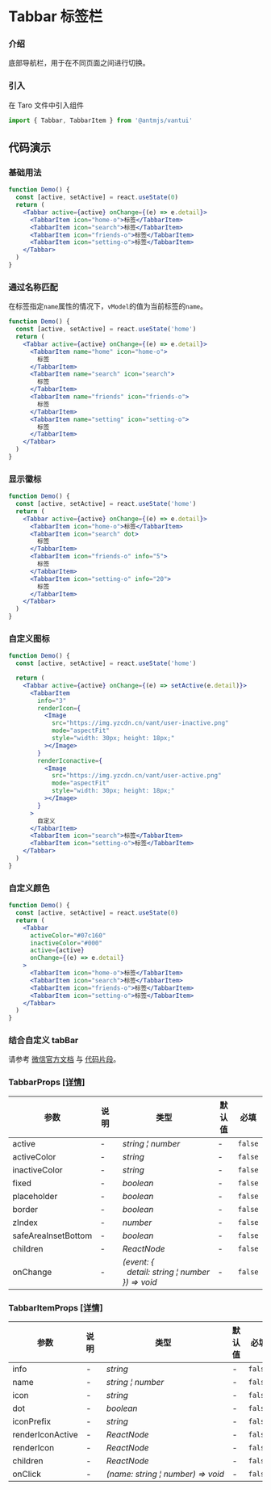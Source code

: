 # Tabbar 标签栏

### 介绍

底部导航栏，用于在不同页面之间进行切换。

### 引入

在 Taro 文件中引入组件

```js
import { Tabbar, TabbarItem } from '@antmjs/vantui'
```

## 代码演示

### 基础用法

```jsx
function Demo() {
  const [active, setActive] = react.useState(0)
  return (
    <Tabbar active={active} onChange={(e) => e.detail}>
      <TabbarItem icon="home-o">标签</TabbarItem>
      <TabbarItem icon="search">标签</TabbarItem>
      <TabbarItem icon="friends-o">标签</TabbarItem>
      <TabbarItem icon="setting-o">标签</TabbarItem>
    </Tabbar>
  )
}
```

### 通过名称匹配

在标签指定`name`属性的情况下，`vModel`的值为当前标签的`name`。

```jsx
function Demo() {
  const [active, setActive] = react.useState('home')
  return (
    <Tabbar active={active} onChange={(e) => e.detail}>
      <TabbarItem name="home" icon="home-o">
        标签
      </TabbarItem>
      <TabbarItem name="search" icon="search">
        标签
      </TabbarItem>
      <TabbarItem name="friends" icon="friends-o">
        标签
      </TabbarItem>
      <TabbarItem name="setting" icon="setting-o">
        标签
      </TabbarItem>
    </Tabbar>
  )
}
```

### 显示徽标

```jsx
function Demo() {
  const [active, setActive] = react.useState('home')
  return (
    <Tabbar active={active} onChange={(e) => e.detail}>
      <TabbarItem icon="home-o">标签</TabbarItem>
      <TabbarItem icon="search" dot>
        标签
      </TabbarItem>
      <TabbarItem icon="friends-o" info="5">
        标签
      </TabbarItem>
      <TabbarItem icon="setting-o" info="20">
        标签
      </TabbarItem>
    </Tabbar>
  )
}
```

### 自定义图标

```jsx
function Demo() {
  const [active, setActive] = react.useState('home')

  return (
    <Tabbar active={active} onChange={(e) => setActive(e.detail)}>
      <TabbarItem
        info="3"
        renderIcon={
          <Image
            src="https://img.yzcdn.cn/vant/user-inactive.png"
            mode="aspectFit"
            style="width: 30px; height: 18px;"
          ></Image>
        }
        renderIconactive={
          <Image
            src="https://img.yzcdn.cn/vant/user-active.png"
            mode="aspectFit"
            style="width: 30px; height: 18px;"
          ></Image>
        }
      >
        自定义
      </TabbarItem>
      <TabbarItem icon="search">标签</TabbarItem>
      <TabbarItem icon="setting-o">标签</TabbarItem>
    </Tabbar>
  )
}
```

### 自定义颜色

```jsx
function Demo() {
  const [active, setActive] = react.useState(0)
  return (
    <Tabbar
      activeColor="#07c160"
      inactiveColor="#000"
      active={active}
      onChange={(e) => e.detail}
    >
      <TabbarItem icon="home-o">标签</TabbarItem>
      <TabbarItem icon="search">标签</TabbarItem>
      <TabbarItem icon="friends-o">标签</TabbarItem>
      <TabbarItem icon="setting-o">标签</TabbarItem>
    </Tabbar>
  )
}
```

### 结合自定义 tabBar

请参考 [微信官方文档](https://developers.weixin.qq.com/miniprogram/dev/framework/ability/customTabbar.html) 与 [代码片段](https://developers.weixin.qq.com/s/vaXgTsmQ7hnm)。

### TabbarProps [[详情]](https://github.com/AntmJS/vantui/tree/main/packages/vantui/types/tabbar.d.ts)

| 参数                | 说明 | 类型                                                                                                                                             | 默认值 | 必填    |
| ------------------- | ---- | ------------------------------------------------------------------------------------------------------------------------------------------------ | ------ | ------- |
| active              | -    | _&nbsp;&nbsp;string&nbsp;&brvbar;&nbsp;number<br/>_                                                                                              | -      | `false` |
| activeColor         | -    | _&nbsp;&nbsp;string<br/>_                                                                                                                        | -      | `false` |
| inactiveColor       | -    | _&nbsp;&nbsp;string<br/>_                                                                                                                        | -      | `false` |
| fixed               | -    | _&nbsp;&nbsp;boolean<br/>_                                                                                                                       | -      | `false` |
| placeholder         | -    | _&nbsp;&nbsp;boolean<br/>_                                                                                                                       | -      | `false` |
| border              | -    | _&nbsp;&nbsp;boolean<br/>_                                                                                                                       | -      | `false` |
| zIndex              | -    | _&nbsp;&nbsp;number<br/>_                                                                                                                        | -      | `false` |
| safeAreaInsetBottom | -    | _&nbsp;&nbsp;boolean<br/>_                                                                                                                       | -      | `false` |
| children            | -    | _&nbsp;&nbsp;ReactNode<br/>_                                                                                                                     | -      | `false` |
| onChange            | -    | _&nbsp;&nbsp;(event:&nbsp;{<br/>&nbsp;&nbsp;&nbsp;&nbsp;detail:&nbsp;string&nbsp;&brvbar;&nbsp;number<br/>&nbsp;&nbsp;})&nbsp;=>&nbsp;void<br/>_ | -      | `false` |

### TabbarItemProps [[详情]](https://github.com/AntmJS/vantui/tree/main/packages/vantui/types/tabbar.d.ts)

| 参数             | 说明 | 类型                                                                               | 默认值 | 必填    |
| ---------------- | ---- | ---------------------------------------------------------------------------------- | ------ | ------- |
| info             | -    | _&nbsp;&nbsp;string<br/>_                                                          | -      | `false` |
| name             | -    | _&nbsp;&nbsp;string&nbsp;&brvbar;&nbsp;number<br/>_                                | -      | `false` |
| icon             | -    | _&nbsp;&nbsp;string<br/>_                                                          | -      | `false` |
| dot              | -    | _&nbsp;&nbsp;boolean<br/>_                                                         | -      | `false` |
| iconPrefix       | -    | _&nbsp;&nbsp;string<br/>_                                                          | -      | `false` |
| renderIconActive | -    | _&nbsp;&nbsp;ReactNode<br/>_                                                       | -      | `false` |
| renderIcon       | -    | _&nbsp;&nbsp;ReactNode<br/>_                                                       | -      | `false` |
| children         | -    | _&nbsp;&nbsp;ReactNode<br/>_                                                       | -      | `false` |
| onClick          | -    | _&nbsp;&nbsp;(name:&nbsp;string&nbsp;&brvbar;&nbsp;number)&nbsp;=>&nbsp;void<br/>_ | -      | `false` |
